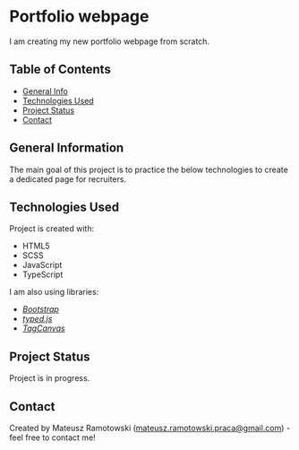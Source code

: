 # Portfolio webpage

I am creating my new portfolio webpage from scratch.

## Table of Contents

- [General Info](#general-information)
- [Technologies Used](#technologies-used)
- [Project Status](#project-status)
- [Contact](#contact)

## General Information

The main goal of this project is to practice the below technologies to create a dedicated page for recruiters.

## Technologies Used

Project is created with:

- HTML5
- SCSS
- JavaScript
- TypeScript

I am also using libraries:

- [_Bootstrap_](https://getbootstrap.com/)
- [_typed.js_](https://github.com/mattboldt/typed.js/)
- [_TagCanvas_](https://www.goat1000.com/tagcanvas.php)

## Project Status

Project is in progress.

## Contact

Created by Mateusz Ramotowski (mateusz.ramotowski.praca@gmail.com) - feel free to contact me!
